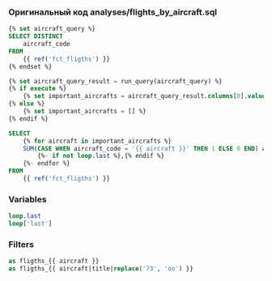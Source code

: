 ### Оригинальный код analyses/flights_by_aircraft.sql

```sql
{% set aircraft_query %}
SELECT DISTINCT
    aircraft_code
FROM
    {{ ref('fct_fligths') }}
{% endset %}  

{% set aircraft_query_result = run_query(aircraft_query) %}
{% if execute %}
    {% set important_aircrafts = aircraft_query_result.columns[0].values() %}
{% else %}
    {% set important_aircrafts = [] %}
{% endif %}

SELECT 
    {% for aircraft in important_aircrafts %}
    SUM(CASE WHEN aircraft_code = '{{ aircraft }}' THEN 1 ELSE 0 END) as fligths_{{ aircraft }} 
        {%- if not loop.last %},{% endif %}
    {%- endfor %}
FROM
    {{ ref('fct_fligths') }}
```

### Variables

```sql
loop.last
loop['last']
```

### Filters

```sql
as fligths_{{ aircraft }} 
as fligths_{{ aircraft|title|replace('73', 'oo') }} 
```

###

```sql
```

###

```sql
```

###

```sql
```

###

```sql
```

###

```sql
```

###

```sql
```

###

```sql
```
